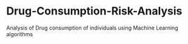# Drug-Consumption-Risk-Analysis
Analysis of Drug consumption of individuals using Machine Learning algorithms
